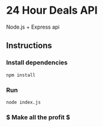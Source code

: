 # 24 Hour Deals API

Node.js + Express api 

## Instructions

### Install dependencies

`npm install`

### Run 

`node index.js`

### $ Make all the profit $